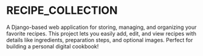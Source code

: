 # RECIPE_COLLECTION
A Django-based web application for storing, managing, and organizing your favorite recipes. This project lets you easily add, edit, and view recipes with details like ingredients, preparation steps, and optional images. Perfect for building a personal digital cookbook!

